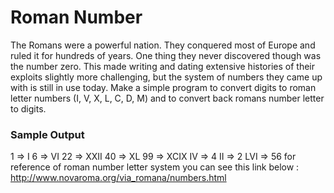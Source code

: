 # Roman Number

The Romans were a powerful nation. They conquered most of Europe and ruled it for hundreds of years. One thing they never discovered though was the number zero. This made writing and dating extensive histories of their exploits slightly more challenging, but the system of numbers they came up with is still in use today.
Make a simple program to convert digits to roman letter numbers (I, V, X, L, C, D, M) and to convert back romans number letter to digits. 
### Sample Output
1 => I
6 => VI
22 => XXII
40 => XL
99 => XCIX
IV => 4
II => 2
LVI => 56
for reference of roman number letter system you can see this link below :
http://www.novaroma.org/via_romana/numbers.html

